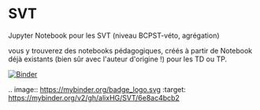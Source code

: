 # SVT
Jupyter Notebook pour les SVT (niveau BCPST-véto, agrégation)

vous y trouverez des notebooks pédagogiques, créés à partir de Notebook déjà existants (bien sûr avec l'auteur d'origine !) pour les TD ou TP.


[![Binder](https://mybinder.org/badge_logo.svg)](https://mybinder.org/v2/gh/alixHG/SVT/6e8ac4bcb2)

.. image:: https://mybinder.org/badge_logo.svg
 :target: https://mybinder.org/v2/gh/alixHG/SVT/6e8ac4bcb2
